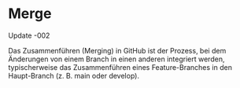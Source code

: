 # Merge

Update -002


Das Zusammenführen (Merging) in GitHub ist der Prozess, bei dem Änderungen von einem Branch in einen anderen integriert werden, typischerweise das Zusammenführen eines Feature-Branches in den Haupt-Branch (z. B. main oder develop).